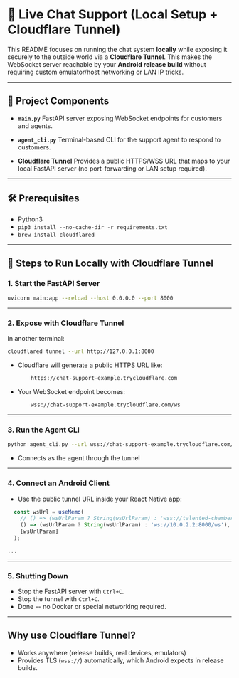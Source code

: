 # 💬 Live Chat Support (Local Setup + Cloudflare Tunnel)

This README focuses on running the chat system **locally** while exposing it securely to the outside world via a **Cloudflare Tunnel**.
This makes the WebSocket server reachable by your **Android release build** without requiring custom emulator/host networking or LAN IP tricks.

---

## 📂 Project Components

- **`main.py`**
  FastAPI server exposing WebSocket endpoints for customers and agents.

- **`agent_cli.py`**
  Terminal-based CLI for the support agent to respond to customers.

- **Cloudflare Tunnel**
  Provides a public HTTPS/WSS URL that maps to your local FastAPI server (no port-forwarding or LAN setup required).

---

## 🛠 Prerequisites
- Python3
- `pip3 install --no-cache-dir -r requirements.txt`
- `brew install cloudflared`

---

## 🚀 Steps to Run Locally with Cloudflare Tunnel

### 1. Start the FastAPI Server
```bash
uvicorn main:app --reload --host 0.0.0.0 --port 8000
```

---

### 2. Expose with Cloudflare Tunnel
In another terminal:
```bash
cloudflared tunnel --url http://127.0.0.1:8000
```

- Cloudflare will generate a public HTTPS URL like:
    ```bash
        https://chat-support-example.trycloudflare.com
    ```
- Your WebSocket endpoint becomes:
    ```bash
        wss://chat-support-example.trycloudflare.com/ws
    ```

---

### 3. Run the Agent CLI
```bash
python agent_cli.py --url wss://chat-support-example.trycloudflare.com/ws
```
- Connects as the agent through the tunnel

---

### 4. Connect an Android Client
- Use the public tunnel URL inside your React Native app:
```js
  const wsUrl = useMemo(
    // () => (wsUrlParam ? String(wsUrlParam) : 'wss://talented-chambers-ensures-ignored.trycloudflare.com/ws'),
    () => (wsUrlParam ? String(wsUrlParam) : 'ws://10.0.2.2:8000/ws'), // This is for emulator, normally is localhost
    [wsUrlParam]
  );

...
```

---

### 5. Shutting Down
- Stop the FastAPI server with `Ctrl+C`.
- Stop the tunnel with `Ctrl+C`.
- Done -- no Docker or special networking required.

---

## Why use Cloudflare Tunnel?
- Works anywhere (release builds, real devices, emulators)
- Provides TLS (`wss://`) automatically, which Android expects in release builds.
